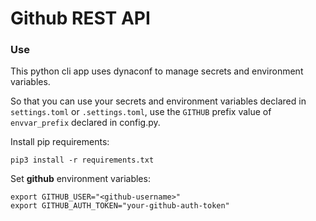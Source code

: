 # Github REST API


### Use

This python cli app uses dynaconf to manage secrets and environment variables.

So that you can use your secrets and environment variables declared in `settings.toml` or `.settings.toml`, use the `GITHUB` prefix value of `envvar_prefix` declared in config.py.

Install pip requirements:
```shell
pip3 install -r requirements.txt
```

Set **github** environment variables:
```shell
export GITHUB_USER="<github-username>"
export GITHUB_AUTH_TOKEN="your-github-auth-token"
```
